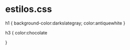 # estilos.css

h1 {
    background-color:darkslategray;
    color:antiquewhite
}

h3 {
    color:chocolate

}
